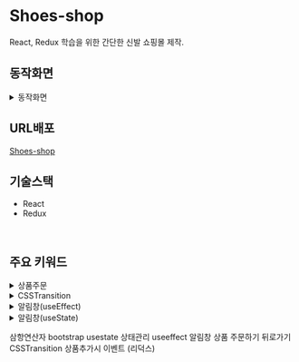 # Shoes-shop
React, Redux 학습을 위한 간단한 신발 쇼핑몰 제작.
<br>

## 동작화면
<details markdown="1">
<summary>동작화면</summary>
<img src='https://user-images.githubusercontent.com/63529753/150649352-1b5d0c50-13d7-4f23-a3fc-76dd80a616e8.gif' width=100% height=100% />
</details/>
            
                                                                                                                            
## URL배포
[Shoes-shop](https://shoes1676-site.netlify.app/)
<br>

## 기술스택
- React
- Redux
<br>

## 주요 키워드
<details markdown="1">
<summary>상품주문</summary>
<img src='https://user-images.githubusercontent.com/63529753/150649349-9355e741-0f20-4bcd-bf77-44ce9c7c3bb3.gif' width=50% height=50% />
</details/>
                       
<details markdown="1">
<summary>CSSTransition</summary>
<img src='https://user-images.githubusercontent.com/63529753/150649351-b1ec28df-c065-4b4c-b7d7-569ca57f302c.gif' width=50% height=50% />
</details/>

<details markdown="1">
<summary>알림창(useEffect)</summary>
<img src='https://user-images.githubusercontent.com/63529753/150649355-3232126c-b0c7-4c8c-98f3-f1def55d1401.gif' width=50% height=50% />
</details/>
                       
<details markdown="1">
<summary>알림창(useState)</summary>
<img src='https://user-images.githubusercontent.com/63529753/150649356-25bc0ce4-515b-4eb5-8b87-cf28e358e392.gif' width=50% height=50% />
</details/>
                       
                       


삼항연산자
bootstrap
usestate 상태관리
useeffect 알림창
상품 주문하기
뒤로가기
CSSTransition
상품추가시 이벤트 (리덕스)
